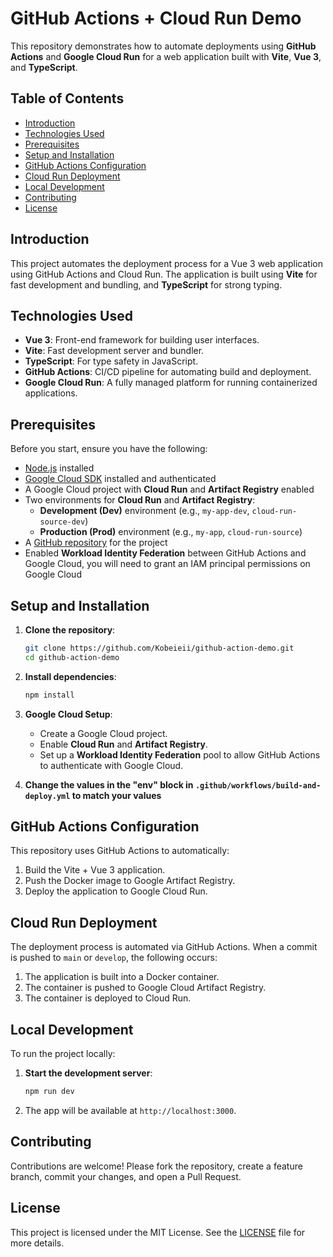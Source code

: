 # GitHub Actions + Cloud Run Demo

This repository demonstrates how to automate deployments using **GitHub Actions** and **Google Cloud Run** for a web application built with **Vite**, **Vue 3**, and **TypeScript**.

## Table of Contents

- [Introduction](#introduction)
- [Technologies Used](#technologies-used)
- [Prerequisites](#prerequisites)
- [Setup and Installation](#setup-and-installation)
- [GitHub Actions Configuration](#github-actions-configuration)
- [Cloud Run Deployment](#cloud-run-deployment)
- [Local Development](#local-development)
- [Contributing](#contributing)
- [License](#license)

## Introduction

This project automates the deployment process for a Vue 3 web application using GitHub Actions and Cloud Run. The application is built using **Vite** for fast development and bundling, and **TypeScript** for strong typing.

## Technologies Used

- **Vue 3**: Front-end framework for building user interfaces.
- **Vite**: Fast development server and bundler.
- **TypeScript**: For type safety in JavaScript.
- **GitHub Actions**: CI/CD pipeline for automating build and deployment.
- **Google Cloud Run**: A fully managed platform for running containerized applications.

## Prerequisites

Before you start, ensure you have the following:

- [Node.js](https://nodejs.org/) installed
- [Google Cloud SDK](https://cloud.google.com/sdk/docs/install) installed and authenticated
- A Google Cloud project with **Cloud Run** and **Artifact Registry** enabled
- Two environments for **Cloud Run** and **Artifact Registry**:
  - **Development (Dev)** environment (e.g., `my-app-dev`, `cloud-run-source-dev`)
  - **Production (Prod)** environment (e.g., `my-app`, `cloud-run-source`)
- A [GitHub repository](https://github.com/) for the project
- Enabled **Workload Identity Federation** between GitHub Actions and Google Cloud, you will need to grant an IAM principal permissions on Google Cloud

## Setup and Installation

1. **Clone the repository**:

   ```bash
   git clone https://github.com/Kobeieii/github-action-demo.git
   cd github-action-demo
   ```

2. **Install dependencies**:

   ```bash
   npm install
   ```

3. **Google Cloud Setup**:

   - Create a Google Cloud project.
   - Enable **Cloud Run** and **Artifact Registry**.
   - Set up a **Workload Identity Federation** pool to allow GitHub Actions to authenticate with Google Cloud.

4. **Change the values in the "env" block in `.github/workflows/build-and-deploy.yml` to match your values**

## GitHub Actions Configuration

This repository uses GitHub Actions to automatically:

1. Build the Vite + Vue 3 application.
2. Push the Docker image to Google Artifact Registry.
3. Deploy the application to Google Cloud Run.

## Cloud Run Deployment

The deployment process is automated via GitHub Actions. When a commit is pushed to `main` or `develop`, the following occurs:

1. The application is built into a Docker container.
2. The container is pushed to Google Cloud Artifact Registry.
3. The container is deployed to Cloud Run.

## Local Development

To run the project locally:

1. **Start the development server**:

   ```bash
   npm run dev
   ```

2. The app will be available at `http://localhost:3000`.

## Contributing

Contributions are welcome! Please fork the repository, create a feature branch, commit your changes, and open a Pull Request.

## License

This project is licensed under the MIT License. See the [LICENSE](LICENSE) file for more details.
